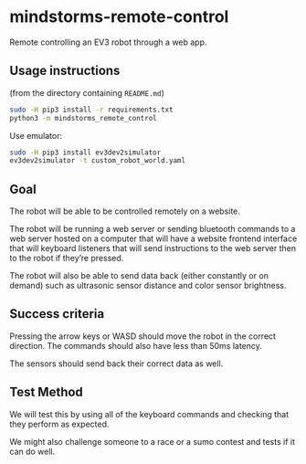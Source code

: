 # mindstorms-remote-control

Remote controlling an EV3 robot through a web app.

## Usage instructions

(from the directory containing `README.md`)
```sh
sudo -H pip3 install -r requirements.txt
python3 -m mindstorms_remote_control
```

Use emulator:

```sh
sudo -H pip3 install ev3dev2simulator
ev3dev2simulator -t custom_robot_world.yaml
```

## Goal

The robot will be able to be controlled remotely on a website.
 
The robot will be running a web server or sending bluetooth commands to a web server hosted on a computer that will have a website frontend interface that will keyboard listeners that will send instructions to the web server then to the robot if they’re pressed.

The robot will also be able to send data back (either constantly or on demand) such as ultrasonic sensor distance and color sensor brightness.

## Success criteria

Pressing the arrow keys or WASD should move the robot in the correct direction. The commands should also have less than 50ms latency.

The sensors should send back their correct data as well.

## Test Method

We will test this by using all of the keyboard commands and checking that they perform as expected.

We might also challenge someone to a race or a sumo contest and tests if it can do well.
